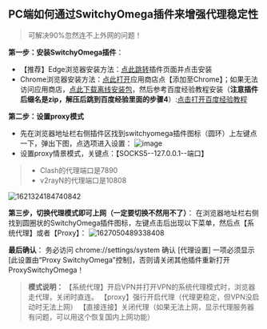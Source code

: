 ## PC端如何通过SwitchyOmega插件来增强代理稳定性
> 可解决90%忽然连不上外网的问题！

**第一步：安装SwitchyOmega插件**：
- 【推荐】Edge浏览器安装方法：[点此跳转](https://microsoftedge.microsoft.com/addons/detail/proxy-switchyomega/fdbloeknjpnloaggplaobopplkdhnikc?hl=zh-CN)插件页面并点击安装
- Chrome浏览器安装方法：[点此打开](https://chrome.google.com/webstore/detail/proxy-switchyomega/padekgcemlokbadohgkifijomclgjgif?hl=zh-CN)应用商店点【添加至Chrome】；如果无法访问应用商店，[点此下载离线安装包](https://dl.ssrss.club/SwitchyOmega_Chromium.zip)，然后参考百度经验教程安装（**注意插件后缀名是zip，解压后跳到百度经验里面的步骤4**）:[点击打开百度经验教程](https://jingyan.baidu.com/article/219f4bf7a0b737de442d38e8.html)

**第二步：设置proxy模式**
- 先在浏览器地址栏右侧插件区找到switchyomega插件图标（圆环）上左键点一下，弹出下图，点选项进入设置：
![image](https://user-images.githubusercontent.com/98644184/162599930-01aafd7f-7cb2-442e-b066-ba4a3ae5f100.png)
- 设置proxy情景模式，关键点：【SOCKS5--127.0.0.1--端口】
> - Clash的代理端口是7890
> - v2rayN的代理端口是10808

![1621324184740842](https://user-images.githubusercontent.com/109172552/192149589-4fbbc1a0-8437-4739-a287-73936f3802db.png)

**第三步，切换代理模式即可上网（一定要切换不然用不了）**：
在浏览器地址栏右侧找到圆圈状的SwitchyOmega插件图标，左键点击后出现以下菜单，然后点【系统代理】或者【Proxy】：
![1627050489338408](https://user-images.githubusercontent.com/109172552/192149600-245dc1cb-e927-4674-a1ee-b3f014924209.png)


**最后确认**：
务必访问 chrome://settings/system 确认 [代理设置] 一项必须显示 [此设置由“Proxy SwitchyOmega”控制]，否则请关闭其他插件重新打开 ProxySwitchyOmega！

> **模式说明：**
> 【系统代理】开启VPN并打开VPN的系统代理模式时，浏览器走代理，关闭时直连。
> 【proxy】强行开启代理（代理更稳定，但VPN没启动时无法上网）
> 【直接连接】关闭代理（如果无法上网，显示代理服务器有问题，可以用这个恢复国内上网功能）

